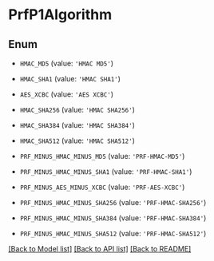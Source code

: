 # PrfP1Algorithm


## Enum

* `HMAC_MD5` (value: `'HMAC MD5'`)

* `HMAC_SHA1` (value: `'HMAC SHA1'`)

* `AES_XCBC` (value: `'AES XCBC'`)

* `HMAC_SHA256` (value: `'HMAC SHA256'`)

* `HMAC_SHA384` (value: `'HMAC SHA384'`)

* `HMAC_SHA512` (value: `'HMAC SHA512'`)

* `PRF_MINUS_HMAC_MINUS_MD5` (value: `'PRF-HMAC-MD5'`)

* `PRF_MINUS_HMAC_MINUS_SHA1` (value: `'PRF-HMAC-SHA1'`)

* `PRF_MINUS_AES_MINUS_XCBC` (value: `'PRF-AES-XCBC'`)

* `PRF_MINUS_HMAC_MINUS_SHA256` (value: `'PRF-HMAC-SHA256'`)

* `PRF_MINUS_HMAC_MINUS_SHA384` (value: `'PRF-HMAC-SHA384'`)

* `PRF_MINUS_HMAC_MINUS_SHA512` (value: `'PRF-HMAC-SHA512'`)

[[Back to Model list]](../README.md#documentation-for-models) [[Back to API list]](../README.md#documentation-for-api-endpoints) [[Back to README]](../README.md)


